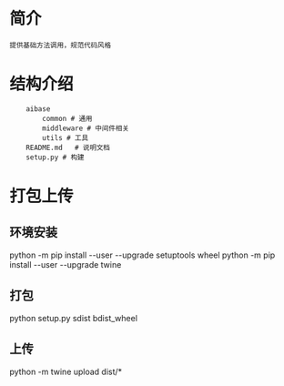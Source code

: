 
# 简介
    提供基础方法调用，规范代码风格


# 结构介绍
        aibase
            common # 通用
            middleware # 中间件相关
            utils # 工具
        README.md   # 说明文档
        setup.py # 构建




# 打包上传
## 环境安装
python -m pip install --user --upgrade setuptools wheel
python -m pip install --user --upgrade twine
## 打包
python setup.py sdist bdist_wheel
## 上传
python -m twine upload  dist/*